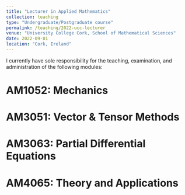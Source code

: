 ```yaml
---
title: "Lecturer in Applied Mathematics"
collection: teaching
type: "Undergraduate/Postgraduate course"
permalink: /teaching/2022-ucc-lecturer
venue: "University College Cork, School of Mathematical Sciences"
date: 2022-09-01
location: "Cork, Ireland"
---
```


I currently have sole responsibility for the teaching, examination, and administration of the following modules:

AM1052: Mechanics
======

AM3051: Vector & Tensor Methods
======

AM3063: Partial Differential Equations
======

AM4065: Theory and Applications
======
